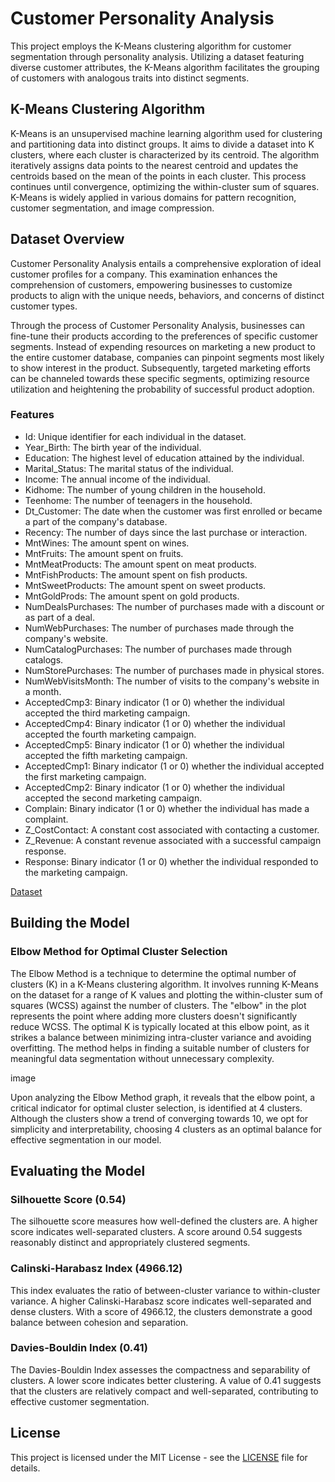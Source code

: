 # Customer Personality Analysis

This project employs the K-Means clustering algorithm for customer segmentation through personality analysis. Utilizing a dataset featuring diverse customer attributes, the K-Means algorithm facilitates the grouping of customers with analogous traits into distinct segments.

## K-Means Clustering Algorithm

K-Means is an unsupervised machine learning algorithm used for clustering and partitioning data into distinct groups. It aims to divide a dataset into K clusters, where each cluster is characterized by its centroid. The algorithm iteratively assigns data points to the nearest centroid and updates the centroids based on the mean of the points in each cluster. This process continues until convergence, optimizing the within-cluster sum of squares. K-Means is widely applied in various domains for pattern recognition, customer segmentation, and image compression.

## Dataset Overview

Customer Personality Analysis entails a comprehensive exploration of ideal customer profiles for a company. This examination enhances the comprehension of customers, empowering businesses to customize products to align with the unique needs, behaviors, and concerns of distinct customer types.

Through the process of Customer Personality Analysis, businesses can fine-tune their products according to the preferences of specific customer segments. Instead of expending resources on marketing a new product to the entire customer database, companies can pinpoint segments most likely to show interest in the product. Subsequently, targeted marketing efforts can be channeled towards these specific segments, optimizing resource utilization and heightening the probability of successful product adoption.

### Features

- Id: Unique identifier for each individual in the dataset.
- Year_Birth: The birth year of the individual.
- Education: The highest level of education attained by the individual.
- Marital_Status: The marital status of the individual.
- Income: The annual income of the individual.
- Kidhome: The number of young children in the household.
- Teenhome: The number of teenagers in the household.
- Dt_Customer: The date when the customer was first enrolled or became a part of the company's database.
- Recency: The number of days since the last purchase or interaction.
- MntWines: The amount spent on wines.
- MntFruits: The amount spent on fruits.
- MntMeatProducts: The amount spent on meat products.
- MntFishProducts: The amount spent on fish products.
- MntSweetProducts: The amount spent on sweet products.
- MntGoldProds: The amount spent on gold products.
- NumDealsPurchases: The number of purchases made with a discount or as part of a deal.
- NumWebPurchases: The number of purchases made through the company's website.
- NumCatalogPurchases: The number of purchases made through catalogs.
- NumStorePurchases: The number of purchases made in physical stores.
- NumWebVisitsMonth: The number of visits to the company's website in a month.
- AcceptedCmp3: Binary indicator (1 or 0) whether the individual accepted the third marketing campaign.
- AcceptedCmp4: Binary indicator (1 or 0) whether the individual accepted the fourth marketing campaign.
- AcceptedCmp5: Binary indicator (1 or 0) whether the individual accepted the fifth marketing campaign.
- AcceptedCmp1: Binary indicator (1 or 0) whether the individual accepted the first marketing campaign.
- AcceptedCmp2: Binary indicator (1 or 0) whether the individual accepted the second marketing campaign.
- Complain: Binary indicator (1 or 0) whether the individual has made a complaint.
- Z_CostContact: A constant cost associated with contacting a customer.
- Z_Revenue: A constant revenue associated with a successful campaign response.
- Response: Binary indicator (1 or 0) whether the individual responded to the marketing campaign.

[Dataset](https://www.kaggle.com/datasets/vishakhdapat/customer-segmentation-clustering)

## Building the Model

### Elbow Method for Optimal Cluster Selection

The Elbow Method is a technique to determine the optimal number of clusters (K) in a K-Means clustering algorithm. It involves running K-Means on the dataset for a range of K values and plotting the within-cluster sum of squares (WCSS) against the number of clusters. The "elbow" in the plot represents the point where adding more clusters doesn't significantly reduce WCSS. The optimal K is typically located at this elbow point, as it strikes a balance between minimizing intra-cluster variance and avoiding overfitting. The method helps in finding a suitable number of clusters for meaningful data segmentation without unnecessary complexity.

image

Upon analyzing the Elbow Method graph, it reveals that the elbow point, a critical indicator for optimal cluster selection, is identified at 4 clusters. Although the clusters show a trend of converging towards 10, we opt for simplicity and interpretability, choosing 4 clusters as an optimal balance for effective segmentation in our model.

## Evaluating the Model

### Silhouette Score (0.54)

The silhouette score measures how well-defined the clusters are. A higher score indicates well-separated clusters. A score around 0.54 suggests reasonably distinct and appropriately clustered segments.

### Calinski-Harabasz Index (4966.12)

This index evaluates the ratio of between-cluster variance to within-cluster variance. A higher Calinski-Harabasz score indicates well-separated and dense clusters. With a score of 4966.12, the clusters demonstrate a good balance between cohesion and separation.

### Davies-Bouldin Index (0.41)

The Davies-Bouldin Index assesses the compactness and separability of clusters. A lower score indicates better clustering. A value of 0.41 suggests that the clusters are relatively compact and well-separated, contributing to effective customer segmentation.

## License

This project is licensed under the MIT License - see the [LICENSE](LICENSE) file for details.